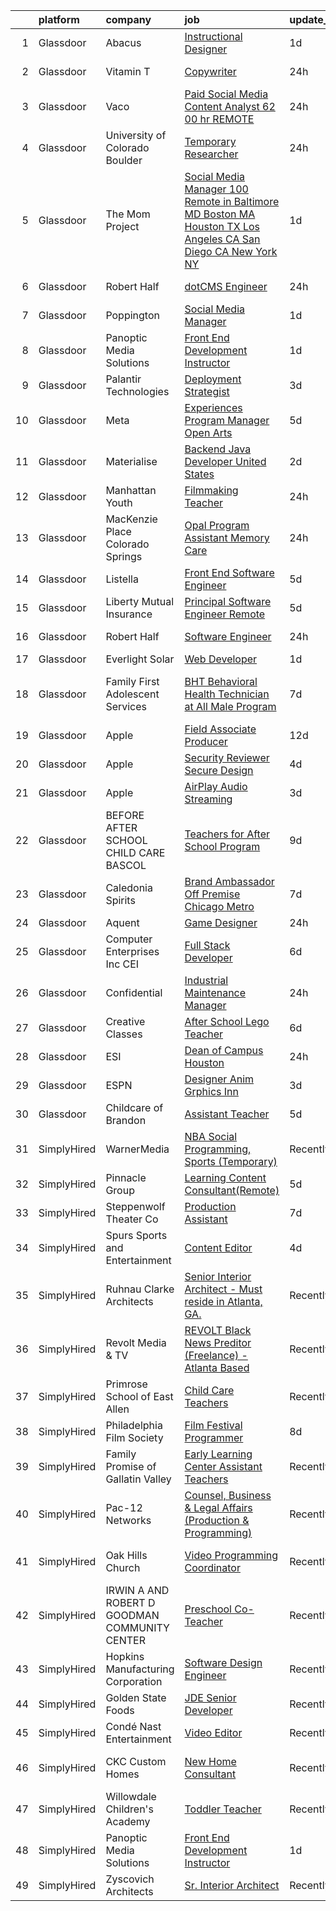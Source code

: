

|    | platform    | company                                       | job                                                                                                                                                                                                                                                                                                                                                                                                                                                                                                                                                                                                                                                                                                                                                                                                                                                                                                                                                                                                                                                                                                                                                                                                                                                                                                                                                    | update_time   | location               |
|---:|:------------|:----------------------------------------------|:-------------------------------------------------------------------------------------------------------------------------------------------------------------------------------------------------------------------------------------------------------------------------------------------------------------------------------------------------------------------------------------------------------------------------------------------------------------------------------------------------------------------------------------------------------------------------------------------------------------------------------------------------------------------------------------------------------------------------------------------------------------------------------------------------------------------------------------------------------------------------------------------------------------------------------------------------------------------------------------------------------------------------------------------------------------------------------------------------------------------------------------------------------------------------------------------------------------------------------------------------------------------------------------------------------------------------------------------------------|:--------------|:-----------------------|
|  1 | Glassdoor   | Abacus                                        | [Instructional Designer](https://www.glassdoor.com/partner/jobListing.htm?pos=119&ao=1110586&s=58&guid=00000182d3d7df0889ed4a0bd7895a86&src=GD_JOB_AD&t=SR&vt=w&ea=1&cs=1_66109315&cb=1661411516645&jobListingId=1008088689205&cpc=FB7E4A1762AE5BEC&jrtk=3-0-1gb9tfnpjklvd801-1gb9tfnq6jm5f800-70e260319842cdb9--6NYlbfkN0A4cJAH0v1dXl2TyOr2OX4eaL7BooPxOTr7LIc7e1lxRp31KKqXe1Q462medyW3N3RFseeFtwDSIVLQv7HKdkec1XqssQ9-JAeBnEQv2m64DYd8-DULIoop9mtFV7CcafeQF5oCVpXFkLSbBxMYd4ryQzO9e0BLt0T9vvYec8QAPLl1E1A6oeYyw_QoCmknZTC7NqAoYCQ0u2Qu1CZgp2jFyiFC8Hryck0W0v_ITAcVSl7kytMDik_ntg_wS40zlOdhNCGTlB4WjO2-3llyCNql629KDJyogyrWVTPr5ZryIj_Ekm5VMRrcHfmOO0Npz9ClEuc3iYzvY6hYCc_VuqoKw_4uhDYay9brpSLURtm4xOLPqJvu9u3sR7_7heeOi2i7LeGdXiXf0jSI-LCTke43GaTxMg4qN9x0isLQFrwh2VSRx-2ckizBsV7Ablp0SqTAryuR9BlkSZakstJcqA_coex9IBL5Pvk4R_9qPb8YUQ35VCosqA0F_lH1h2JiXushsTgW6iyTYQ3DmwtLnvyf)                                                                                                                                                                                                                                                                                                                                                                                                                                                                      | 1d            | Atlanta, GA            |
|  2 | Glassdoor   | Vitamin T                                     | [Copywriter](https://www.glassdoor.com/partner/jobListing.htm?pos=120&ao=1110586&s=58&guid=00000182d3d7df0889ed4a0bd7895a86&src=GD_JOB_AD&t=SR&vt=w&cs=1_81f6e550&cb=1661411516645&jobListingId=1008091985645&cpc=654405A9B1E0A9F5&jrtk=3-0-1gb9tfnpjklvd801-1gb9tfnq6jm5f800-016930bbf4a84877--6NYlbfkN0DMrcEu7yrtATojKJA7cEzGQ3FdRGWLh0CZQInL4ECGI6k5tN82kdM0cJmh4vC7Ggh7bkuNSoFE28WRDpyT7LUPi3tlkQ_p_j82IfBstrJGXw_gedSlLlggcTU1_IDu-8zEyfvFvddCP2QzTgHOe97Eg_PGKSnnXEFfIppDnhGzDYI8WTXaWD7OLTqecjqq8Ivf5Q9mYhk7_fz4BamTwvZbg46K63WsgGy-N-G2rOQgAWcCesxJjDsCph5TZ1jECq2oKKD_lm5zwOICsd-MTMKVlBTerBvCEwox6RPKQhm8gagu4rKyAFuGAHK_0f5luE_NexRpQKOFOCJzzsSbY5j1G95sYhdlzY2t_LEvF9u04hTySIFdUgOXn2Wc9bX9V2Q3LfdM_AldNEbWRGddMKNzRNZ-NfpX-u118afYpU6JfzCZK4YhMnzIPrkKB9Wf7B-givhvcmbDNoMztS3xE-IXEF2y1wsAql4URzMaokXBLg%3D%3D)                                                                                                                                                                                                                                                                                                                                                                                                                                                                                                                           | 24h           | Chicago, IL            |
|  3 | Glassdoor   | Vaco                                          | [Paid Social Media Content Analyst  62 00 hr  REMOTE](https://www.glassdoor.com/partner/jobListing.htm?pos=116&ao=1110586&s=58&guid=00000182d3d7df0889ed4a0bd7895a86&src=GD_JOB_AD&t=SR&vt=w&ea=1&cs=1_4333d45c&cb=1661411516645&jobListingId=1008092405024&cpc=C4A69CCDBB3B9599&jrtk=3-0-1gb9tfnpjklvd801-1gb9tfnq6jm5f800-0389b9bd7294ff0b--6NYlbfkN0D_sybMACCpf9B-677oK5j6rPldVB6BlrVvFjO_o-GJZbzuF-qh4PxErFUqfUsv_6sMdIS-Q9g0VG1DKw400ueEpw9XXsjO6q7syOUOvkd0E5YrH-8meIss5o9q8nlsoPuPhxq9oWMZOIcCvl6D6O20zsWRCsWpttLvun1-uOn_w8ylGgCA-wfIkTLmqJ_MP-ciuPeUNuliy-OknHNF-EZy10ycRUtRYyB9gbi-9JTzhaxgfhPhTFxxY1jzDXSM8ayyNGdlmPCWpgpVCUuCnJH2fAD0SoCHZJBOSYMEiIo4hXKB7WsSD3ELkpTbKy5HegyVH2znAikUsMXf0uIciHlt8tUGVsjrdh4dmx0FLOn1Tj_gsQXkmKlaegIvPgwa-uDwQLDQignJlXsYR7yPDkGI9iQ8Rr4XVlkHkJJcnR9_jVASXGwIO3YVL5RXu6GyNGEmMzUeljH1EKkE5sQAM-oa_Yl9WOlIHW4UyHfSFl07eUiM7BwvO3lgDhzrdyF5m0UuKI0YEy9KiSJva8SswNMAfkAk8iaHov3JvALWpQZgXA%3D%3D)                                                                                                                                                                                                                                                                                                                                                                                                             | 24h           | Atlanta, GA            |
|  4 | Glassdoor   | University of Colorado Boulder                | [Temporary Researcher](https://www.glassdoor.com/partner/jobListing.htm?pos=128&ao=1136043&s=58&guid=00000182d3d7df0889ed4a0bd7895a86&src=GD_JOB_AD&t=SR&vt=w&cs=1_712c081c&cb=1661411516646&jobListingId=1008091489716&jrtk=3-0-1gb9tfnpjklvd801-1gb9tfnq6jm5f800-9ae94712cf47e62c-)                                                                                                                                                                                                                                                                                                                                                                                                                                                                                                                                                                                                                                                                                                                                                                                                                                                                                                                                                                                                                                                                  | 24h           | Boulder, CO            |
|  5 | Glassdoor   | The Mom Project                               | [Social Media Manager  100  Remote in Baltimore  MD  Boston  MA  Houston  TX  Los Angeles  CA  San Diego  CA  New York  NY ](https://www.glassdoor.com/partner/jobListing.htm?pos=117&ao=1110586&s=58&guid=00000182d3d7df0889ed4a0bd7895a86&src=GD_JOB_AD&t=SR&vt=w&cs=1_099c7ccf&cb=1661411516645&jobListingId=1008089604961&cpc=F4EED0218A761C36&jrtk=3-0-1gb9tfnpjklvd801-1gb9tfnq6jm5f800-93b0db2326d7dafd--6NYlbfkN0BDp_epf89aHDQhKpPegNJQ_ldQpEFZQsM9OcONMGxWx6pU56EKHF58QjVdAUvn2gWLKv-P-7olP4GeHhHR7LMEG7sJR6s5cLbH8gUQ8pF-eTnOAHp1BU4VFosZ5AatLyWkteB_zOohibhUS6ghcDx65xQozo6uCe-Xj7aw9vbQH7uU4o4EdX7quxV7GaEnzoC_bmI1bw-VsAJM8pwfkhf6ejgfOfKkRC-2EE8qEXyLL13xEYtZfHaX2ePYclQMoPHYW1Os9h4cHtBNJJkY6fSbmWLI_fHYFEj3FUfar2YBHnU-x47HkjcQtLLQphYWlM3LJj3wgmVTZyyJv2KEPAy2qZt2UdI9fkceh_h3Rx1LHvD5A1Yy9z-Qi8cAX-pU-s8UG3sfEudq0zQTaMhsnAKjkw1j1VcDoAs8fwgVDz6DmKFXA7w570rhvmG8geBi4ZOck1etGtSKi3mx8tlMgFzY5vd1OR6VYOHgbSz3YzxVKCBTivgvVoPuU6oIpXEzHP9IxgwAb3zpfnDzhYW_KiD3WONqcqZDFC9hFifjA3SrE2-5LqEGb33r-tSCy6ejVi9t9KoEKoGcB9cbAOv3lwMK)                                                                                                                                                                                                                                                                                                       | 1d            | Boston, MA             |
|  6 | Glassdoor   | Robert Half                                   | [dotCMS Engineer](https://www.glassdoor.com/partner/jobListing.htm?pos=123&ao=1110586&s=58&guid=00000182d3d7df0889ed4a0bd7895a86&src=GD_JOB_AD&t=SR&vt=w&ea=1&cs=1_ee145c5e&cb=1661411516646&jobListingId=1008091747385&cpc=AC285F3A3ECA6BB0&jrtk=3-0-1gb9tfnpjklvd801-1gb9tfnq6jm5f800-eb463a8215feb816--6NYlbfkN0CpzDdaQkua3np5pkmj49lKioZwmwxQ-yx5plwbYmV_M7ZUsoYMwH68eeum040N3_X2wFpC90Ls2u_DKXg8VUoezSUj0Cvmd1yXTEYI02xwVCN2wyGfxj8I1_C-hsabbL0GipWO_GEFiISrfX0kg4VbL1PB6vv2juMNIo85hxxpTrDMTQqwtNb-EmI10QH5XykJFOluVW0Cth_bvUzFmGwVC9Ov1gjYEQtSIjR1QOVy3hnMRnXSf8QNe4kRG6fSufuyQeKr96OTBbGPFoSe0j_-le6v4LuenUBI9F3yIUWDPjkGkfWtkPoZrYjucdyLu90HX1wmi_q_le2m0pN8S4lbydr3eBBsvq9g3idTSwU8lMKcNJqhqsvPkst-cfsKacGYKjGLh_4c0kDbNxy8Nra3YsxORZ8Hf_Yw7xnV9YCo10sTUumd6GDvdjBNYQcODooRmdvsP1j0as9wKkM65DvNu4mpxPn5nuyW_1OWpXf6ra-3bbG5OPwibPRZIAlo-T19ibHgP4DHNsKNiOvv6T2RITNMKawZadS8yIa_sstIhw%3D%3D)                                                                                                                                                                                                                                                                                                                                                                                                                                                 | 24h           | Hoboken, NJ            |
|  7 | Glassdoor   | Poppington                                    | [Social Media Manager](https://www.glassdoor.com/partner/jobListing.htm?pos=125&ao=1136043&s=58&guid=00000182d3d7df0889ed4a0bd7895a86&src=GD_JOB_AD&t=SR&vt=w&ea=1&cs=1_d3f4d858&cb=1661411516646&jobListingId=1008089081597&jrtk=3-0-1gb9tfnpjklvd801-1gb9tfnq6jm5f800-c3d5280b79ea4d44-)                                                                                                                                                                                                                                                                                                                                                                                                                                                                                                                                                                                                                                                                                                                                                                                                                                                                                                                                                                                                                                                             | 1d            | Remote                 |
|  8 | Glassdoor   | Panoptic Media Solutions                      | [Front End Development Instructor](https://www.glassdoor.com/partner/jobListing.htm?pos=127&ao=1136043&s=58&guid=00000182d3d7df0889ed4a0bd7895a86&src=GD_JOB_AD&t=SR&vt=w&ea=1&cs=1_bdd08f9a&cb=1661411516646&jobListingId=1008089712291&jrtk=3-0-1gb9tfnpjklvd801-1gb9tfnq6jm5f800-5519920b4c548cca-)                                                                                                                                                                                                                                                                                                                                                                                                                                                                                                                                                                                                                                                                                                                                                                                                                                                                                                                                                                                                                                                 | 1d            | Remote                 |
|  9 | Glassdoor   | Palantir Technologies                         | [Deployment Strategist](https://www.glassdoor.com/partner/jobListing.htm?pos=103&ao=1110586&s=58&guid=00000182d3d7df0889ed4a0bd7895a86&src=GD_JOB_AD&t=SR&vt=w&cs=1_e4800ed8&cb=1661411516643&jobListingId=1008084071915&cpc=608BEFD8E68346F1&jrtk=3-0-1gb9tfnpjklvd801-1gb9tfnq6jm5f800-b885b39f8fcb56d0--6NYlbfkN0Brd2bbJv--kwJLf5E6dthOUocw0FyT9949Kzz66cUevmgVuLUFWYj_oOBcuZnSDrO4aUWVdxQ2MNhy-3lQkqQum_VvlPwWf_SvL8EIQE5W8ckHdutIrHmX7WRoqDEJ-vs-lvUvcMeKYNVmJXNmUuK_ah-3lmoYFlAc0IfWWebNnA2k9VfLw2OHiWwlxj9Z2_pQB4fuEP4hrMHETqzNBil94hX4wclQxs6PWMwZWHVedTBKXjWCTLICXj4OtDPj2hhVX9an7KAuqW4kOjo3JTmLXIPECIYXPcEmYyt1sq3zE-gw8C3kVAYGw31FqmiC2bvEp0kDYJj170ryP0YoVISH0Bc0m43HCbLTAWu5xeevxLdlKbO7y0sf66JOd2KHAEcOy2ZRn5bZfflS8A6yTW7iMvIT9VsG4Q2z3fIMCcawljqNNj8g_QRa65XwApzV1cI%3D)                                                                                                                                                                                                                                                                                                                                                                                                                                                                                                                                                              | 3d            | New York, NY           |
| 10 | Glassdoor   | Meta                                          | [Experiences Program Manager  Open Arts](https://www.glassdoor.com/partner/jobListing.htm?pos=129&ao=1136043&s=58&guid=00000182d3d7df0889ed4a0bd7895a86&src=GD_JOB_AD&t=SR&vt=w&cs=1_a0da387a&cb=1661411516646&jobListingId=1008081436382&jrtk=3-0-1gb9tfnpjklvd801-1gb9tfnq6jm5f800-028a6b7ff81718d7-)                                                                                                                                                                                                                                                                                                                                                                                                                                                                                                                                                                                                                                                                                                                                                                                                                                                                                                                                                                                                                                                | 5d            | Menlo Park, CA         |
| 11 | Glassdoor   | Materialise                                   | [Backend Java Developer  United States ](https://www.glassdoor.com/partner/jobListing.htm?pos=105&ao=1110586&s=58&guid=00000182d3d7df0889ed4a0bd7895a86&src=GD_JOB_AD&t=SR&vt=w&ea=1&cs=1_02bc833f&cb=1661411516643&jobListingId=1008086118032&cpc=ACAF1607C5C1E404&jrtk=3-0-1gb9tfnpjklvd801-1gb9tfnq6jm5f800-1cfe9aeae45a4d4d--6NYlbfkN0BL1DyQYBK1tHwoBciZhChALBxjrhsy8rFgUIA85pUFUff9dTtGLMaba9RGLKGRSVF3zwHlNfPf9hl-gtFA41Pu1Sv2lDihXp2RcJqQZtNGXsCTGp-MYORUxF_quAEgg92fajCELTGdgCeNG8rzKa0iERtWd7Y73luJ-Dn_txvGOpD0Oa5OLhtwZKniAjoiRtmK53vs3BDKmaKBB_9N4bX5sjFpkVwgXRh3XGFN0FB6CGg-FRgGpm25gEszpxNWneZfHFTegv7jW5-Tmjr8xJptQXomTS3Z2uNLdEWTvkHWjkw3H3nxXPy39JlA0GgYEkPjSDdaiMYUi1mWE-vyyjpWTbHIua86T6gPwj49STifg5EdNueJRUIwVYGXDJZ7IqSpvAeQkF6NX_8jwcBPMjVkBT5ufvopsKLQlseRxb0dUpKxorkxV3yZ-8yhXESH6u0uQtWXqu42ta8ZWKu2MRRngG3raBBGqNmWXqaRztPrV6PZtRljrKfpkKuScjtDDPO1jbduwWjKd0YskhxPooSu)                                                                                                                                                                                                                                                                                                                                                                                                                                                      | 2d            | Remote                 |
| 12 | Glassdoor   | Manhattan Youth                               | [Filmmaking Teacher](https://www.glassdoor.com/partner/jobListing.htm?pos=130&ao=1136043&s=58&guid=00000182d3d7df0889ed4a0bd7895a86&src=GD_JOB_AD&t=SR&vt=w&cs=1_bfea203b&cb=1661411516646&jobListingId=1008091554502&jrtk=3-0-1gb9tfnpjklvd801-1gb9tfnq6jm5f800-c5b9f727938d895c-)                                                                                                                                                                                                                                                                                                                                                                                                                                                                                                                                                                                                                                                                                                                                                                                                                                                                                                                                                                                                                                                                    | 24h           | Manhattan              |
| 13 | Glassdoor   | MacKenzie Place Colorado Springs              | [Opal Program Assistant   Memory Care](https://www.glassdoor.com/partner/jobListing.htm?pos=114&ao=1110586&s=58&guid=00000182d3d7df0889ed4a0bd7895a86&src=GD_JOB_AD&t=SR&vt=w&cs=1_5963fa1e&cb=1661411516644&jobListingId=1008091477702&cpc=1FDE87803EF93CD3&jrtk=3-0-1gb9tfnpjklvd801-1gb9tfnq6jm5f800-ce36ee7f1a567c44--6NYlbfkN0DBgyLqsQus7J8XAWPalyCNF__olBa5hm6cePCWgL15-JBA0xdz9PymVGVuy3p4jc2PjROMJOFbpkPn7WTebIl3fQ_XT9vf8pC57P_uQMYCubd28O2Y7ibPsdeW_fITgwSwivzUbx_4AYmX7cVq7HCArkde2JLgP7fpyRfrArEE-95iwWm95QyEf5-LXBcw5i4J7bKgnO2QIrAUXxjHhv1o45BFJFYiZ9l_bUSm0XB5nz9qjjyH3osHksYBQDe0drEdOvlJhRltZv2T7w-iJglA0tpRKrK55NH5GQvss0WVXL6GKpocAl9si3ad4bRAGTARegCjTODKsz9Kwfykbj-kkDsOi6boW0rRH0joQI5FFBlsPN_GcIh50r_11TQ7OZ5HmhlV0RWC76S5j_Hd0AXATjMI6hU_DPB4I0117pMiwO1li4a0NVb3yDKGPtvlk6DeMnrDl3dYLF5cwiDR8YGvXgViQWsTXMa-Dki9OBH5ziO72nB-QGNOl0Z9_mX_Fmi9D4iN_pTZalczOVd8dnQUNlMtbX0207vJhTSIJpkgsg%3D%3D)                                                                                                                                                                                                                                                                                                                                                                                                                                 | 24h           | Colorado Springs, CO   |
| 14 | Glassdoor   | Listella                                      | [Front End Software Engineer](https://www.glassdoor.com/partner/jobListing.htm?pos=126&ao=1136043&s=58&guid=00000182d3d7df0889ed4a0bd7895a86&src=GD_JOB_AD&t=SR&vt=w&ea=1&cs=1_33d0a155&cb=1661411516646&jobListingId=1008081133750&jrtk=3-0-1gb9tfnpjklvd801-1gb9tfnq6jm5f800-1861bbb3667c2251-)                                                                                                                                                                                                                                                                                                                                                                                                                                                                                                                                                                                                                                                                                                                                                                                                                                                                                                                                                                                                                                                      | 5d            | Remote                 |
| 15 | Glassdoor   | Liberty Mutual Insurance                      | [Principal Software Engineer   Remote](https://www.glassdoor.com/partner/jobListing.htm?pos=101&ao=1110586&s=58&guid=00000182d3d7df0889ed4a0bd7895a86&src=GD_JOB_AD&t=SR&vt=w&cs=1_8b8031be&cb=1661411516643&jobListingId=1008081773998&cpc=21FF074A0DA48AB8&jrtk=3-0-1gb9tfnpjklvd801-1gb9tfnq6jm5f800-8b280f33149c7736--6NYlbfkN0D19kSVUiNzG2UWy1lRGehFMusHrHGUl8ru40ax50wmt7DArby_x8vsKPea1Au2d2RljxqP_WvrVk0gGjWBW6i_MUbS_m1gluQgdvJptcCZL3YHAI6oBVq5yISQ43NF2ecKYJn4QfK8DSvrPT_Cpuj_35XjYQZR7vTJzE7qDXCKhKr4NQJXfze8yS56y298AjySMNI8xN5ug2FQAOTrgWWDrJfjyP3LGmb5kS5WWPkdTirllaHEa6r-K2tbX5F0xURsFG0GKfDmV0qBXxEvvFR-TUnJSvbFkSm4LqXqx4xnqIg1UfsCHn3hFuw--jEpGvsyUKbcqVP2FEkMsIdA8kY2VoiPou_FlUbmbg0mqvifhZ_SDJvxC8EOIHX_lOFDnTUUNMJ3mdIR393Zq_KsYJLmqWenqdB6umAv21sQF4OOkSoIh4Dbfmh0WGF1IhzMyNDUCX_o6P7vEOzJSgKGttCkKtAhlu5qfV17hE2fp1Vips9tpwep8v9V6eMiDXAk7STLL8vLSRi4Ol5aRHdSBBEUIFCtAHIK2blXSzF-chnr2vuN1H0NXP7o-VPHmig8G3F2o6SM-VhlxC85SvNggL7b_NQPeb3COUsp9Uz0ELTHWPo-DL4-ZLfKD1zK1erF8KaVOxOba2uAjQ7twopZYLv8t9bDWCupUvY%3D)                                                                                                                                                                                                                                                                                                               | 5d            | Remote                 |
| 16 | Glassdoor   | Robert Half                                   | [Software Engineer](https://www.glassdoor.com/partner/jobListing.htm?pos=121&ao=1110586&s=58&guid=00000182d3d7df0889ed4a0bd7895a86&src=GD_JOB_AD&t=SR&vt=w&ea=1&cs=1_9d73667b&cb=1661411516645&jobListingId=1008091748987&cpc=F4EED0218A761C36&jrtk=3-0-1gb9tfnpjklvd801-1gb9tfnq6jm5f800-afe4e0236099c340--6NYlbfkN0CpzDdaQkua3np5pkmj49lKioZwmwxQ-yx5plwbYmV_M9_ZCw3Rtq6VCz8IXXvNkjalKYooxcNKwyjXJBxk_Sf2WveqNiGtoSxAYvg6IVSUZUS5BF4Cy4q5kVCjyJIVtRSwjTpHb_9jtpF7hCWO_LVofFITURcV15eI7hBj-TlkE6ea2cKcggLt73jqIDw5V2aU721bvquip8O-z38fr7zxo6zChpsPjbRhZIkz6xZu8A5p_Di5nthgNPShe1wLA9jnoOVAGo7GDMH8PklYyZiSPp6Q83sxlgPkp7nGjsQBmySUOnwnNL22cX71-P-oFlSh7bcxm7Qcq3Ss_qCGja4kSJbeVtku70dPgmYbseneLP2xhOojuG-Go0meuwtO2Ktw1jwYhHj3MVx-CpZ6bt2Hen0RibsuWpCzz2W0TV3ToRczHD6RZ0D0vzxffKXBTsZRMy7WWsfWoLvWdBogZLB4qoAQoXryaJZD1JiRRnUq1Xs46bPACOyz7pE6oFrEViUy7pgX7Ti6BZOS7agSmNWE98TQ6Lb4oc7QL-ttqNYDxqgpXxgT5SZja8QiNGqZ3XwJPH7NvvvNfYfSES1dY2gI)                                                                                                                                                                                                                                                                                                                                                                                                           | 24h           | Raleigh, NC            |
| 17 | Glassdoor   | Everlight Solar                               | [Web Developer](https://www.glassdoor.com/partner/jobListing.htm?pos=111&ao=1110586&s=58&guid=00000182d3d7df0889ed4a0bd7895a86&src=GD_JOB_AD&t=SR&vt=w&ea=1&cs=1_c596c752&cb=1661411516644&jobListingId=1008087790470&cpc=C4A69CCDBB3B9599&jrtk=3-0-1gb9tfnpjklvd801-1gb9tfnq6jm5f800-9c3ed48ea1fed460--6NYlbfkN0DiMy2NhEaKbhSnbKA9vEPP_1TIGIXCWIIWgbDV5JSnsNBdeJWTUXXaoKmwIHHAcWVYy1v17kUnpLS6GFJJNBBc38-tMRfc0GImxvHan16Vp0_wlPR4OgcQCQvC5DFkHhSwEpc-a8yLR4T_6lEtvhbnMUstkHKUuWAkDNJWZIErzN6fd5EP9v20oJCCCkUA1ZG4ccPHmoz5B5ZoVjGwWKpx-ezObk0DxwjDN06ii9SEG0kXMoK-1X79k_3LQWQPPQDFj9uCMXbQ-mLR0OA5-z5N2sg42v_PfQa-v7VfhQeTjWYKe8xWMLMtWpCb0T-roEoHLp-TO4yZXWr190hSnbVJ7LSWBHw6ie6ME5ZyCJjtxbYhxmxRYQxIBSKZ7hyqFG6kf7m2Cpiga6ws6fgeTqSrkkvPeMK8vZxVrBHRrT-L-kpptNJSDPMJ_Ypfpoa6A9JHPQrFthSfjAnMxpaC1Mw4Cute36Q4EotOQI6q-oIsbp5AxhmVKhNqFO9pFujJdAoQhut_k8nVCQ%3D%3D)                                                                                                                                                                                                                                                                                                                                                                                                                                                                                   | 1d            | Remote                 |
| 18 | Glassdoor   | Family First Adolescent Services              | [BHT   Behavioral Health Technician at All Male Program](https://www.glassdoor.com/partner/jobListing.htm?pos=108&ao=1110586&s=58&guid=00000182d3d7df0889ed4a0bd7895a86&src=GD_JOB_AD&t=SR&vt=w&ea=1&cs=1_226f4f48&cb=1661411516644&jobListingId=1008076524847&cpc=036CEF58F9688075&jrtk=3-0-1gb9tfnpjklvd801-1gb9tfnq6jm5f800-c5eb9d8751e85ae1--6NYlbfkN0BuodNwpR1qHWrJlAc4jPAuy0B9DMmvN003VKs_LgdReGTwDCeeBV_2X-FCTnI0093h-PU5NBPoMq37eyDKUwrn5HLfN_JA_zvtiPjZ2gcPnth6Yv96p0YcwbEaF_j3oZVssSkNPOCKMxM2QAe_Vpu34y0xgbFBB2MIuIKWk3DRRMVwlQtIZkv0zgMqyBKswTsoGokJo3THE_qafzYPyKouh9BwoXOXPXCBml58_uMjTtPWk_fwam19DN8UsmbhVdEHy0lEBhMhZZl02UQXhPhUDbYhWXkBNPzZt5PpXG9Uddaevj6Jk-Ewt3X_wwlS2TQqu9sKgFgrMyYPz6-8kC2gdycPgwq7TDd54_ZDq_N-wU5ish3_Bx1pd_sojLODbhxCYsur1CNr2Pym7e4BpZP8OV9XjLVainPp-y3gyQGUqDpDpIBwBnKRQmW_GpDmKdVYM1XuwqUAhzX2k0I5WQdUUCD0cnfeUFDRopn6oPAXGxuu27-hveldPxTIkYBcF1Y%3D)                                                                                                                                                                                                                                                                                                                                                                                                                                                        | 7d            | Palm Beach Gardens, FL |
| 19 | Glassdoor   | Apple                                         | [Field Associate Producer](https://www.glassdoor.com/partner/jobListing.htm?pos=115&ao=1110586&s=58&guid=00000182d3d7df0889ed4a0bd7895a86&src=GD_JOB_AD&t=SR&vt=w&cs=1_9ae20e3b&cb=1661411516645&jobListingId=1008068025778&cpc=2CAED5C921A5F994&jrtk=3-0-1gb9tfnpjklvd801-1gb9tfnq6jm5f800-3605311cad9a1700--6NYlbfkN0BvKrLyj5gPmtZO9T8euul8TCxuuKNOtzRJOomxnwSEodTz2Bc-sPZl-XpHqNXOMUiYrDMGFtjtrm2aAowcAt2vmFcd9J-1Ry3VDACgJ2bX3aTeDWpFcuzgH9iZNf5gUxfTia3BGL7H_Yzt3fdI6osmEbj5EmlB7n5Q1x7JfsJVZu7xY1pYWkGcBaZX2uP2I3SV68PXWe-3eTUNREJYMsBszdmj2RSKbJMYkd114nriVQXcK3WgAXOWtbQ2bKOn8x3FVyI8vJzSeISXrU8KPMkTAX3Y_9NBPrwLJRgBWT6yahbSSzcSxZZGY9gqbAGqoDf6DwsYBQxbx1zddLh04Vm9WuifaHRKHuDZflvRsy0sVPDYKuarViKrUEFWs-5_jHHbzJJCaFAOi2Mt0qa66tNkK7EqzzBT83j9WB-1If0r5k3Ob1uuutEn-iaGLtFoVSs0BQEI-b_Tf8D5zGCANgHAIyGrk2UPE8r4EbXSVMj6ClnYuliCd74QXJakoLUa2cazoMuqEtXJ1_vfmyuO6bOPyfrx2-oLf0PcOe5h4AIFk-6483-727LwcSomXKjofvibOw4XixmfvX2pV6_7tlr3EUmBmROGTN-YMeCgwCyIk1HpLePkSVJv7DMOzmSb_NgnQPA6kExx-CTmMETH0xyfTr9mLkZ3_fRcP8ATbZVBJNO9g0V5KvXN1K0twJmFp-NCIbPf9EBQBx9EOaqRifAkSbn08ns_ZEjcYW39h-7zEiV9cnhD586zFp8HsXxJGNSC4SU3Z6pHwzhJrcJoxt-MWfHxsw2QcGPLA6v8lEp8EecZWjOQG-kw92WBWntamueBjouS13zpcMOJ2fT-_ezgMrsLAfAXxn4G19w_SUVl1qy4nDIQOSkpY9Fmb11TQOzyBp0Sa0AronhLG97g5L3mgaEyVW3BRNKXIGdIttnTY8srrXAXbzNOGpUbSHyZ-oNNup8w4qeKjg%3D%3D)             | 12d           | Newport Beach, CA      |
| 20 | Glassdoor   | Apple                                         | [Security Reviewer  Secure Design](https://www.glassdoor.com/partner/jobListing.htm?pos=112&ao=1110586&s=58&guid=00000182d3d7df0889ed4a0bd7895a86&src=GD_JOB_AD&t=SR&vt=w&cs=1_f61aa928&cb=1661411516644&jobListingId=1008082958863&cpc=451933188B21919D&jrtk=3-0-1gb9tfnpjklvd801-1gb9tfnq6jm5f800-89c375cd0a8c0cd8--6NYlbfkN0BvKrLyj5gPmtZO9T8euul8TCxuuKNOtzRJOomxnwSEodTz2Bc-sPZl1dBMH13w-jPvweqQ8T4bsepZikol2JEOtzFr0mpFSh1-2Dyc6ExABxnBQEU8WfifcomZ7qczkvDsy2Le_mFQGcXlqFL03qaQPeJ-_PXZ6aRIYY1V178ARcr1hErwn0qzS_ezQMX9dXE1kwyZfR3MNfx1_Q3aI2qYhEnpFABebwnRqTQUkWutvtQfJzSNun7wG22S5GpR59WWtXy96YcGRje51BSoo6Lle-DlLfSKNfp3LoqrYGmY9JvxYhbFdzptZdoUY4DlMIFFFkbz8zx5gMxWWqxJV8YWlTEZ8ionESuxSLgMwR2ba49OnSRt7sR5rFz6r-RD7I5iWGc97wYhjRfM0wKGVqV52FGRzT_YzbfROzTUShL7j8hs4l1DEnDBiBZbnZ1MyD1QZIQOJpYahC3ePlI2bwH95dUtE6KBTMotaOmmtqr4Dker7BUE36vhM4BIMguEUdBX74juxsmNK7How5J1prWbDWFnrwlBTBQrmNDt6g5KLr1xgPvZdrj2OlSyjxFihLJVIdXF1ZHKifehgGnRffDdU2BJrdMxmsy4sAkSmDZ8OXR3w9uIyK1lWovc5ZukdCzLYKKDUAbO1QP49QReDe5Al5fzLAuAIilkP0lIslQybJuyhDX8XsaEA0L7usFnrtshxwKpY9HHwFrIgZyiNumbVKloaXIT78rE4-kWEeIGGxg_TMgG76SYRqDmfMOQZ0jmShanPRQtSwZpwVoO6EJq4pRY5j1bMt3eZOgLBoPVR7tWP7vTp8qcOrfoh3ycoI_GEHmGIFr2a8DHjiblYjTY0AMEcVis2fD__NNQj0QJ0rbhGbEqKlmrv7kelYzs4IaL_Bw4snM3y-z3BESJNvBIsypMJZmHjT0SR9xM1nu8lKwkM-DaI63O2uBcTw6VHP6oubM9_wIzBahyopGUlInW) | 4d            | Seattle, WA            |
| 21 | Glassdoor   | Apple                                         | [AirPlay Audio   Streaming](https://www.glassdoor.com/partner/jobListing.htm?pos=113&ao=1110586&s=58&guid=00000182d3d7df0889ed4a0bd7895a86&src=GD_JOB_AD&t=SR&vt=w&cs=1_4b48edb3&cb=1661411516644&jobListingId=1008083046472&cpc=C4A69CCDBB3B9599&jrtk=3-0-1gb9tfnpjklvd801-1gb9tfnq6jm5f800-f790125a67839ebb--6NYlbfkN0BvKrLyj5gPmtZO9T8euul8TCxuuKNOtzRJOomxnwSEodTz2Bc-sPZlC5mDe-NOaJjoqzZaoAcYBfejS1_Sstow5WMWFihkfHbKE2mfz4aYUPxoViYokMPz50RmLOU6WbCfC_tTqHuFQQEwqQoexL2phy-LY12cwTMRNZTUTjAvfoosW4dBL1gU9BXdWE_-iTH7NMYBqyb4CP7hytcGO10TA6T0po9V5AKppWP3PsqHx52fczQt5ZF5X0Xdo5YN8I5apUXZHzKgxC4gZJ9Bmy1cxWXJnBfW_-Y2gwS0NkY_23HN5OIHRlWaC5qVfIFwy68v1RpHHGNLX_WzhMcx-wIoi3Sul_FuXr99LpXBTC-cpdNO8YMV-u_EELpQSOp1xNj-No45clsxorOPZ-TDWMF4PeHb4JUmnE4M6FT_5sv_xOM8RVbydv3JnWuIZ8CcANdtzHXYZ51uiplQM6NmMN-C8aaOVHTarNiUeTFmh9QpjcgYMuHeYqZyiYKY238B7MZY7oexLsX3u4QZZOfAhhH8qPKBlr3z-e2ze2Hylsxq8z8rH799N-HQMFYUGlvnznKbv_epW9uxdR-dbHUK7qwC90pBmKGESpOmR4PC7zyIB5zkAUura1O0gXpfFre2xwIWZny8qrBhjcYSTSLc0_UioFhINrQ11enYopVwh1DPJQYlheYre3_diClszXAPeBYA3EssJ4BESIRXy_02ncFBVHvszEtPBEsHhBpkBk7mxO1Wo6AWCAyLloi-37Y1B9OBdGEh7hVS3vGuCl4TCWIks5u7sfs4lE4SsfN6ruxjx3QEniFQVXg5I58dfZMOINPsyf8-K_1n84cMj2KTZlL9tE1iilCiajd4cQNutlarW3jUfOr5WZBDlqKAdfA04EArfoEF9hq1QUPKhXjK95knIyYK4jdjDpSsBMK3Ifj2aQakegj7qtjOBWhQXX59nQF67A0mYZcASw%3D%3D)            | 3d            | San Diego, CA          |
| 22 | Glassdoor   | BEFORE   AFTER SCHOOL CHILD CARE  BASCOL      | [Teachers for After School Program](https://www.glassdoor.com/partner/jobListing.htm?pos=102&ao=1110586&s=58&guid=00000182d3d7df0889ed4a0bd7895a86&src=GD_JOB_AD&t=SR&vt=w&ea=1&cs=1_9c84c612&cb=1661411516643&jobListingId=1008071680238&cpc=7B56092626AD5646&jrtk=3-0-1gb9tfnpjklvd801-1gb9tfnq6jm5f800-2860337bb9ed05b2--6NYlbfkN0C84Ymp0Wn0uKnyv6z-rw8SJIm9gl-7_zES5nVH_jxSfCB-tGJqcLd_7FWumdcDPvSTDFAoSgUP_kQ-yAmxJjGfrRZLb1MPJQBoeTiNU4oHn7FIgiFKFK8q1eu8MvL8rFRy9EbJmMCOBYP2dmcmoMQiUlUBJi75gyEsJtGmJ_96_jposlE5HSCqY1I4DNAtgg_DmEB67_NwVn3Ii18TwSlqaBHq1HlcI4caRBcjHmBAdgcv9Z74HSaGKOTYWwfCeqgbPmoEpH9FKB1LEG205YAMtkCYlr1sTQIPLQdF0EGzr-YA4ITltzES36OOIIGB7rSSS4v_8kPNSZkZE4K8DECltJfQxOpNNtk_zCc1dyj5g11Z9wF2lt4ujTf1Iit5WCVlnj2cP4gHKhSY9SzjKquouUqEaBBgfYPvO6GIMUbaALTfV49PBHQF4LskY9lwXVVO1Vo0v0eiS3jo4JICcBGymTAFDwvdiB_o0hMSn4cOeCl_5tcJyKbKPtdNmEDF0tDqNksx1zsT9htMKPvlDfgO)                                                                                                                                                                                                                                                                                                                                                                                                                                                           | 9d            | Central Square, NY     |
| 23 | Glassdoor   | Caledonia Spirits                             | [Brand Ambassador   Off Premise Chicago Metro](https://www.glassdoor.com/partner/jobListing.htm?pos=106&ao=1110586&s=58&guid=00000182d3d7df0889ed4a0bd7895a86&src=GD_JOB_AD&t=SR&vt=w&ea=1&cs=1_7da6664e&cb=1661411516644&jobListingId=1008076440277&cpc=FB7E4A1762AE5BEC&jrtk=3-0-1gb9tfnpjklvd801-1gb9tfnq6jm5f800-5b764dd208d1adab--6NYlbfkN0Dx3r3E47sSe5bB3PIy1uzBZvlB7xy2NhfhZMlxQTsxrB8uLyVvmRNw4_fmPBQbYD14uXhYrVT_96jz41UV0AfeBhO2JZdbSZJ8YDw6XhNrizhZwiLtt4Xw3jj7DvAQdSPhgHc2zCJKn8BWasbhB1b4qoPJ7g9FgxmDK0pB3tPRfTGF3WbGKTFAWIBHRp7CKbqUcgDFGCcCqHUSeX6ZqWg3-1FoVYtj-wqBPMcJFi2EPMvP7y6sjIup5_l4_hNWBYntQhN6qKdeGmRSuNfMXjCASOCHsmG9yHrh1OdpbcX-V9SwIJZ9quDIe_AxYx9PsiEA7scBHdMe5l4AC4RRkov0Z9OIEXRrnSK-5Q48Hjab3lrvRdkBpSjcSmNHww9IUV0uB5RwCh9Ow_SmKr2oAqzaZRS_LKy90njzU7qtlOqw9cJHIn0smRz0xne7MFMfqVtbwXGXQJovuCr2tXZEJbTwENWZxaXa4zL9nL7DZd1W7Jc5aeZqU6wXXC3yddYF1zpTs_5UEU6-97fPJr93Of0t)                                                                                                                                                                                                                                                                                                                                                                                                                                                | 7d            | Chicago, IL            |
| 24 | Glassdoor   | Aquent                                        | [Game Designer](https://www.glassdoor.com/partner/jobListing.htm?pos=122&ao=1110586&s=58&guid=00000182d3d7df0889ed4a0bd7895a86&src=GD_JOB_AD&t=SR&vt=w&cs=1_6c818826&cb=1661411516645&jobListingId=1008091362421&cpc=F41FEAB56D215062&jrtk=3-0-1gb9tfnpjklvd801-1gb9tfnq6jm5f800-3b8cfdd71f0d2f0e--6NYlbfkN0DMrcEu7yrtATojKJA7cEzGQ3FdRGWLh0CZQInL4ECGI9gD0Wolx9R2EDT7B77c2cRU1zW3HVZMZeGAOYVZBOqH_4lgXX5l9kbkb9irhCbVBq6YsU0vLTUYvSh1OUNHO93tZMxbICiVo7Af45F1C-oNj2G6v1j_C21ZJdMsp9erWWQmgGKn9y37kfbiXg2FoBabw_KcIjRTsYVOyv5ig_Gq7P9zjaqQtu3K6m5YD2g5w0vkzErBx6sNenVbbSfWE_umQJwC9SUxIjaJPOdE-8CBF9tYEtAWSfX42frQzLYvCkQrnaxhrVhlCMyJVs512o31VqZ9rTK652E1R32EAspTMRRZZpl4pZhtJUksI2j38eTXXX2pKQEFMZkTt57AQkiji5DUbxyKdqLQnYhU8n9P8NAuogSOtFxcym5Wv0CU694abpy3njeJP8lvjp9sWx8MN1gPsYSUPIezLG_tqGPz)                                                                                                                                                                                                                                                                                                                                                                                                                                                                                                                                                    | 24h           | Remote                 |
| 25 | Glassdoor   | Computer Enterprises  Inc   CEI               | [Full Stack Developer](https://www.glassdoor.com/partner/jobListing.htm?pos=118&ao=1110586&s=58&guid=00000182d3d7df0889ed4a0bd7895a86&src=GD_JOB_AD&t=SR&vt=w&ea=1&cs=1_759ce747&cb=1661411516645&jobListingId=1008079101734&cpc=334ABAF5D42DC775&jrtk=3-0-1gb9tfnpjklvd801-1gb9tfnq6jm5f800-5e4d27e06e87ccb5--6NYlbfkN0AVVnl_N3xmP3MApcGA3sr6MLnz8P423WWILI1WvbjE8Ry71v-lom9NKs8rBQiPPScPcogpEnm6qW5CPn2YSt9NKnFIfhjRwJliLzUB_cHEL62aFmIHZCPoolB9TdzCH9o_HPKvySbyScYytOrKln52wjLt7pUFOhQ_cmo3CIC5tlbAYq4AQqKAtj7oDhbdIcZ17kG1wEolAlMi5urBaX9pOBLGgbXIr6V6VuN5QM1ImDbEuGvtOdhaTH1KVVquw4nAHceXMNAbUKdm27E8BFBImZHzZ0WbUjHvHDdN6Xxy-Grd6_nno6lpnHSd07rWopuZx1qwLmZueE2OgIiUBBDol_kvOUkam9mMv5XDEITU1fcfodN9X2I9pW6ldf30xpy-TK1c2Q6xiCYQ9jjzTGnQAjNN4CgIlPqOd8I71zy5HWuwzi-tJsM4cyDKPszGEOvfcDA-MwG8ABoeVw5xXWtEAY1dAIQMldv3ctYGJ-XghwKlEUNWzk1yH-ocep1tWEg%3D)                                                                                                                                                                                                                                                                                                                                                                                                                                                                                          | 6d            | Remote                 |
| 26 | Glassdoor   | Confidential                                  | [Industrial Maintenance Manager](https://www.glassdoor.com/partner/jobListing.htm?pos=104&ao=1110586&s=58&guid=00000182d3d7df0889ed4a0bd7895a86&src=GD_JOB_AD&t=SR&vt=w&ea=1&cs=1_ad15ad0a&cb=1661411516643&jobListingId=1008091090098&cpc=F7A2269C793D5877&jrtk=3-0-1gb9tfnpjklvd801-1gb9tfnq6jm5f800-1cec98fa726a50bb--6NYlbfkN0C9BnYn5j48RECGIR-VppvO05pYkBDQGV6STEI1NkwQOpwa6bxggTclpOLBqQ_BI4NhzyjqjnQMZ9VFAMB71CKd7FyEgaB33HU-lPVOOvG76Tptdpoma-A5AEhsyt8VrLRQN2XyZ_ad-zOjht-ZOvDJcJavSJZ7bQcFZtJlccrSNUqCZHC3bD0ux_tTthzEhd_eeKJIeIQfFLFeb3wQuLKWUYFBXTiPXeZHp_fd-ZtAX1dmYYMKKL6WTm1Q5pIIls4Uq0sA2C6dIhXInexZJEfyYweFOipyY_ZBhRtAyXVj0ay8ZSUan2rLMRNoyyEtUA5ngkAK-oz9rVYNRc7mLMqdn8MKF8B7DnjFn7jF8N2QqDkeY5VRop4Rs4th6_hSX_vKGmxsgInwsmqwlhm2gVGRpqfAoNQsC9z370QaMmgn1b3yVfypwOXimy5bs_I-1d-rKakkikg4JqAvIt8vEEcu-93VRAIEKsxgm-T3CjxkWmUyUXlkbzt79HChZN4q_ys%3D)                                                                                                                                                                                                                                                                                                                                                                                                                                                                                | 24h           | Clinton, TN            |
| 27 | Glassdoor   | Creative Classes                              | [After School Lego Teacher](https://www.glassdoor.com/partner/jobListing.htm?pos=109&ao=1110586&s=58&guid=00000182d3d7df0889ed4a0bd7895a86&src=GD_JOB_AD&t=SR&vt=w&ea=1&cs=1_277328a5&cb=1661411516644&jobListingId=1008078439026&cpc=4F748F1840550ABC&jrtk=3-0-1gb9tfnpjklvd801-1gb9tfnq6jm5f800-fe824e931b982f5c--6NYlbfkN0CGeTiN_SaFrZW8NB7KSne9S6jAMtZ9USbj_jFJ1r0O7Hys4zAaoxwrHG9rbz-n2Ky0MEyOt9M9XvEbYO9YAOffvTmvLNAXGlGU6Zoa4wt53YDjIGn7PsvHzo7vwRoSkHDyorvYyG6ef7uiqolEGrNbwoHkMnK27p_ibZxzvviY42JbcviYCoKv4INvpmTbDdgpJ9Zbf1nBKLnZx_QJeQh1B6knv1cVjM3tNr0fEtllbVvPKZGpRhEkgNrP8617njRhKv04Hk_6ZFHYbnqcfoJHYa_j3Zvsyk4F2yjiT0jYq7wiBNF2ciBJ8rR7zRHYm_evs7CvWfyXaFfCwfY3m7_gd_d9bp0pCaiNXG4DKp0zUnGHMmW1R7kwhyIGlcOx1TaTFvoHUEG_lRNERIN4IuW9aE47NkQ8VF4CqgGsxxQhN7WHeEkKryMOynMKdnk_JmXrBMtRr3j1uu9rNqoIo-4UKn_SjKpEqHu5uYzbT5GyAjJZ6V4bWNCfYzY0MiUwx9qmWnTGptcxJg%3D%3D)                                                                                                                                                                                                                                                                                                                                                                                                                                                                       | 6d            | Fairview Park, OH      |
| 28 | Glassdoor   | ESI                                           | [Dean of Campus  Houston ](https://www.glassdoor.com/partner/jobListing.htm?pos=110&ao=1110586&s=58&guid=00000182d3d7df0889ed4a0bd7895a86&src=GD_JOB_AD&t=SR&vt=w&ea=1&cs=1_7782471f&cb=1661411516644&jobListingId=1008091065077&cpc=0FE1F5EA2BC84A01&jrtk=3-0-1gb9tfnpjklvd801-1gb9tfnq6jm5f800-ab03c31f66d14d26--6NYlbfkN0CCfsDcbxhERPFaUTDRQakP8gnEqyQS4-GVA_qjs5jy3N-8QNUA3zc90Ee4_zCxiacy2npwF8j8C59tP9EqyqcncEIEBH2MNWI3PBw9YcLLRPMQLI1D0myibFGcyMssOtuN_K1l07t1y0NeMxwOvEfJBL9TRew6Z6AMMtKoeqPdOzn8zEyolc_oJNIrLX2wjbCS_vFiqFm2yU7jOY-z9meKYFUbr73z1QodOWVju9vh-1wBgOMdOkMoAEfuaVjeMwKFcb4R6Ic2FiQPcAnM2dfQdt9-wNWE2MMXPcug_JjDNVKSTawvVbb47pzk3gKCXglxR6E_Z9nXCeoQMx0pUgSI89RZPilfHBY3xzvMN3xozjJTRuHaOSSWAEQQM30-y4rVkdRZwWBLKxZuTykpfH5dRgFKFfYL6dPKHK-2raR-tgkrCtE8oTxeCcLwnVVqXtgh-8g8qalHPNOEUo4nrbRKCGgmMwnB0ne04k1bwUqPbA_X6TXk6XEp1SlMT7cReUY4DMoL1XPGLA%3D%3D)                                                                                                                                                                                                                                                                                                                                                                                                                                                                        | 24h           | Houston, TX            |
| 29 | Glassdoor   | ESPN                                          | [Designer Anim Grphics Inn](https://www.glassdoor.com/partner/jobListing.htm?pos=107&ao=1110586&s=58&guid=00000182d3d7df0889ed4a0bd7895a86&src=GD_JOB_AD&t=SR&vt=w&cs=1_9a61fba9&cb=1661411516643&jobListingId=1008083924546&cpc=1CBFC3E34E2A31FF&jrtk=3-0-1gb9tfnpjklvd801-1gb9tfnq6jm5f800-ee05b185fc21f5c7--6NYlbfkN0DAFTyt7pbDCC2JPO79CSdi1dIb81yjczP5qsKcZIxgiYm3-7g-689Ur9xqU8QiYHUS8egt5HEXbHvU8gg5TsXEwut59yxpZQAawAol1dU3nwa0f-Kj5G0u_prU43B11xv4ZW-IdSmRY5BLkeku5gAZU3K9DQl9dZUNAHwGWbnHbLrOaLSI3tl3ZBkJE-Dq-LzQwy0QVVj5pJnT_XWucVjq5pMuZTf3mXUNaFptWLIKDKnx4R7D1X7zCDz3ZnB3GiMpu6kBBi_GTPKnesV4NzUo_jRrfaGda_aTL2Q18oNTcoGVlH4UYp5LltOycT9NNMilZdfl10Xw2ZPxV4W_lcj1Xvh9oGhiJKRTyOgATB1RjYftYeIhcQ0_f3xh989DL1lv_0kLMNW4hLk_RXXFzmoR_YoFwWgCwmR7OYBb26DNNMIprRbrcsklAP7kZZk1Qjg%3D)                                                                                                                                                                                                                                                                                                                                                                                                                                                                                                                                                          | 3d            | Charlotte, NC          |
| 30 | Glassdoor   | Childcare of Brandon                          | [Assistant Teacher](https://www.glassdoor.com/partner/jobListing.htm?pos=124&ao=1110586&s=58&guid=00000182d3d7df0889ed4a0bd7895a86&src=GD_JOB_AD&t=SR&vt=w&ea=1&cs=1_c0f28186&cb=1661411516646&jobListingId=1008081047161&cpc=FB7E4A1762AE5BEC&jrtk=3-0-1gb9tfnpjklvd801-1gb9tfnq6jm5f800-5c2aac24c480167d--6NYlbfkN0D0ff9e8Lfwlpl5zGbQmpn59AL71QmFd7VKOAnfyjZzp5sdngV8WPgYe0dov1m7Y2nC55b7IgZeZv-yM4TeN5GIlbemBb7tASpsRchukm36WG6Kau4-NPkq0LJUAj81wk_9BYKJUcZ3mrXZ4udRKX4ImC3D2FQwq5H3Rr5mkM6_a32l5sp9-wyK5x6618yvrp-N1-04Osb0soTp_51SiDD6P8eLxwCTH0VZ5rOwsRKpa_SanHD372WFO1kyqZ4MkijC-1DUhPodhuxYo4ow9gbipRS1NkkXuNk5PGMY09O9uvwd7uzUhaKVy5BeVpybmKdVR1rLUUidPQajIcXX62QkVNutkmce66Uf1m81LW2wzMc4OBeoZgJZpy5vsiN_sI4RoQ5M78MzlWI0m5o75ey4c_hs1wmH6NK7nx1xBY4daJVs9yVaRpBuU5IVa8MX3ONpgJ5_Vt257UuggKw-FXYZtvHbgDNwAAi-EiMKdhzL-w%3D%3D)                                                                                                                                                                                                                                                                                                                                                                                                                                                                                                               | 5d            | Brandon, FL            |
| 31 | SimplyHired | WarnerMedia                                   | [NBA Social Programming, Sports (Temporary)](https://www.simplyhired.com/job/A3hreV3tLyBXN3NZCienyflnOaSjTHR5p3kXNylvpqsUnCnhYJO2Ag?q=creative+programming)                                                                                                                                                                                                                                                                                                                                                                                                                                                                                                                                                                                                                                                                                                                                                                                                                                                                                                                                                                                                                                                                                                                                                                                            | Recently      | Atlanta, GA            |
| 32 | SimplyHired | Pinnacle Group                                | [Learning Content Consultant(Remote)](https://www.simplyhired.com/job/_QOkNMDtKrQP-P7mg69ERJWC7K3Uqr6-w-CjitdhyFeSyEYktEANSA?q=creative+programming)                                                                                                                                                                                                                                                                                                                                                                                                                                                                                                                                                                                                                                                                                                                                                                                                                                                                                                                                                                                                                                                                                                                                                                                                   | 5d            | Remote                 |
| 33 | SimplyHired | Steppenwolf Theater Co                        | [Production Assistant](https://www.simplyhired.com/job/1svF2QmPt4EC2SaRkVyMpBj1JVvZXQQT3Ule6Y4Khv9R3cqlZ51U2A?q=creative+programming)                                                                                                                                                                                                                                                                                                                                                                                                                                                                                                                                                                                                                                                                                                                                                                                                                                                                                                                                                                                                                                                                                                                                                                                                                  | 7d            | United States          |
| 34 | SimplyHired | Spurs Sports and Entertainment                | [Content Editor](https://www.simplyhired.com/job/hyBzdEb8h2vNLrtjvlpXik1GmEIZfYm7exISD5n39PCBf73naG7gTA?q=creative+programming)                                                                                                                                                                                                                                                                                                                                                                                                                                                                                                                                                                                                                                                                                                                                                                                                                                                                                                                                                                                                                                                                                                                                                                                                                        | 4d            | San Antonio, TX        |
| 35 | SimplyHired | Ruhnau Clarke Architects                      | [Senior Interior Architect - Must reside in Atlanta, GA.](https://www.simplyhired.com/job/xwDXtTWrFE92J_6982c25CzPKJIM_4CPbnbisyXExqc7QVs0nE5PFA?q=creative+programming)                                                                                                                                                                                                                                                                                                                                                                                                                                                                                                                                                                                                                                                                                                                                                                                                                                                                                                                                                                                                                                                                                                                                                                               | Recently      | Remote                 |
| 36 | SimplyHired | Revolt Media & TV                             | [REVOLT Black News Preditor (Freelance) - Atlanta Based](https://www.simplyhired.com/job/bkIsqFtKWWjApopwvoSiOah33xv37WDGplWxGwIbx6vDVUpPWYFOmg?q=creative+programming)                                                                                                                                                                                                                                                                                                                                                                                                                                                                                                                                                                                                                                                                                                                                                                                                                                                                                                                                                                                                                                                                                                                                                                                | Recently      | Atlanta, GA            |
| 37 | SimplyHired | Primrose School of East Allen                 | [Child Care Teachers](https://www.simplyhired.com/job/TG4r4c7kEhbZIEvo7QePpTMZnrhv3yCq22VHsGUJ8Gr_0h7NkMBC7g?q=creative+programming)                                                                                                                                                                                                                                                                                                                                                                                                                                                                                                                                                                                                                                                                                                                                                                                                                                                                                                                                                                                                                                                                                                                                                                                                                   | Recently      | Allen, TX              |
| 38 | SimplyHired | Philadelphia Film Society                     | [Film Festival Programmer](https://www.simplyhired.com/job/YvC-hSnttqslcu_5RH2BOeaGXVMQj1hh1omPlpXsmF8iDpjZfLXu-A?q=creative+programming)                                                                                                                                                                                                                                                                                                                                                                                                                                                                                                                                                                                                                                                                                                                                                                                                                                                                                                                                                                                                                                                                                                                                                                                                              | 8d            | Remote                 |
| 39 | SimplyHired | Family Promise of Gallatin Valley             | [Early Learning Center Assistant Teachers](https://www.simplyhired.com/job/RrOcfwy-zn4euwQFAhjBGkWh693YSA335oAEBA1ZxDW76YnZVkG-2A?q=creative+programming)                                                                                                                                                                                                                                                                                                                                                                                                                                                                                                                                                                                                                                                                                                                                                                                                                                                                                                                                                                                                                                                                                                                                                                                              | Recently      | Bozeman, MT            |
| 40 | SimplyHired | Pac-12 Networks                               | [Counsel, Business & Legal Affairs (Production & Programming)](https://www.simplyhired.com/job/mZRLEY3-405OSpY46eyWrrMku46YyVxSuIHY_dRvxmc77T5lnyLqVA?q=creative+programming)                                                                                                                                                                                                                                                                                                                                                                                                                                                                                                                                                                                                                                                                                                                                                                                                                                                                                                                                                                                                                                                                                                                                                                          | Recently      | Remote                 |
| 41 | SimplyHired | Oak Hills Church                              | [Video Programming Coordinator](https://www.simplyhired.com/job/qyOWY-d-vXUQAWV-QXRkUebirvnAt_Vb_hQQO-UALg7D9T1-YsTnrg?q=creative+programming)                                                                                                                                                                                                                                                                                                                                                                                                                                                                                                                                                                                                                                                                                                                                                                                                                                                                                                                                                                                                                                                                                                                                                                                                         | Recently      | San Antonio, TX        |
| 42 | SimplyHired | IRWIN A AND ROBERT D GOODMAN COMMUNITY CENTER | [Preschool Co-Teacher](https://www.simplyhired.com/job/7nT0nr1BdP1cGXQ9e3N4vNO-2d-fQuDDfK2xB5Mk3mBiY6CjJiOq1A?q=creative+programming)                                                                                                                                                                                                                                                                                                                                                                                                                                                                                                                                                                                                                                                                                                                                                                                                                                                                                                                                                                                                                                                                                                                                                                                                                  | Recently      | Madison, WI            |
| 43 | SimplyHired | Hopkins Manufacturing Corporation             | [Software Design Engineer](https://www.simplyhired.com/job/qY8slYaw9wD2ocnPC4HaJoxOS535kfd1g9te5vVup0OD4IWDFxIROg?q=creative+programming)                                                                                                                                                                                                                                                                                                                                                                                                                                                                                                                                                                                                                                                                                                                                                                                                                                                                                                                                                                                                                                                                                                                                                                                                              | Recently      | Emporia, KS            |
| 44 | SimplyHired | Golden State Foods                            | [JDE Senior Developer](https://www.simplyhired.com/job/bGLfaQQvI_2iRCzEbVSlLB9VoF2f0tAlrcC33qNZDR7bYEDB8riWfw?q=creative+programming)                                                                                                                                                                                                                                                                                                                                                                                                                                                                                                                                                                                                                                                                                                                                                                                                                                                                                                                                                                                                                                                                                                                                                                                                                  | Recently      | Irvine, CA             |
| 45 | SimplyHired | Condé Nast Entertainment                      | [Video Editor](https://www.simplyhired.com/job/eorCPsNGjPWrlWuFTI8TcotwE-F9vKMCeNc138FiVNMTU_14NubXFw?q=creative+programming)                                                                                                                                                                                                                                                                                                                                                                                                                                                                                                                                                                                                                                                                                                                                                                                                                                                                                                                                                                                                                                                                                                                                                                                                                          | Recently      | Remote +1 location     |
| 46 | SimplyHired | CKC Custom Homes                              | [New Home Consultant](https://www.simplyhired.com/job/SMCH0MlrPXuvZKtid7T9X017VMSbgJTQn88wpKWDTOzF91wBbn6v2A?q=creative+programming)                                                                                                                                                                                                                                                                                                                                                                                                                                                                                                                                                                                                                                                                                                                                                                                                                                                                                                                                                                                                                                                                                                                                                                                                                   | Recently      | San Antonio, TX        |
| 47 | SimplyHired | Willowdale Children's Academy                 | [Toddler Teacher](https://www.simplyhired.com/job/ObTx1DhrbyaNe6A2WKISkQ-6MWSak2bfibM81Hi4esFlAH2OgNksrw?q=creative+programming)                                                                                                                                                                                                                                                                                                                                                                                                                                                                                                                                                                                                                                                                                                                                                                                                                                                                                                                                                                                                                                                                                                                                                                                                                       | Recently      | Kennett Square, PA     |
| 48 | SimplyHired | Panoptic Media Solutions                      | [Front End Development Instructor](https://www.simplyhired.com/job/zHvVldAJvrNfcVEowtTpnIgt3Y2KDXnIn2TbHCSJFSku8L0E8K-xcA?q=creative+programming)                                                                                                                                                                                                                                                                                                                                                                                                                                                                                                                                                                                                                                                                                                                                                                                                                                                                                                                                                                                                                                                                                                                                                                                                      | 1d            | Remote                 |
| 49 | SimplyHired | Zyscovich Architects                          | [Sr. Interior Architect](https://www.simplyhired.com/job/T7oet47aCOFHKQsEghPBtusux2cJdi0zmkul-G67QosaeOLXQtvx5Q?q=creative+programming)                                                                                                                                                                                                                                                                                                                                                                                                                                                                                                                                                                                                                                                                                                                                                                                                                                                                                                                                                                                                                                                                                                                                                                                                                | Recently      | Miami, FL              |